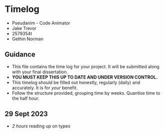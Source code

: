 # Timelog

* Pseudanim - Code Animator
* Jake Trevor
* 2579354t
* Gethin Norman

## Guidance

* This file contains the time log for your project. It will be submitted along with your final dissertation.
* **YOU MUST KEEP THIS UP TO DATE AND UNDER VERSION CONTROL.**
* This timelog should be filled out honestly, regularly (daily) and accurately. It is for *your* benefit.
* Follow the structure provided, grouping time by weeks.  Quantise time to the half hour.

## 29 Sept 2023

* *2 hours* reading up on types 
